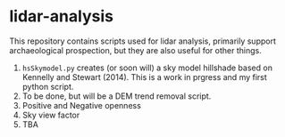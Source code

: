# lidar-analysis

This repository contains scripts used for lidar analysis, primarily support archaeological prospection, but they are also useful for other things.

1. `hsSkymodel.py` creates (or soon will) a sky model hillshade based on Kennelly and Stewart (2014). This is a work in prgress and my first python script.
2. To be done, but will be a DEM trend removal script.
3. Positive and Negative openness
4. Sky view factor
5. TBA
